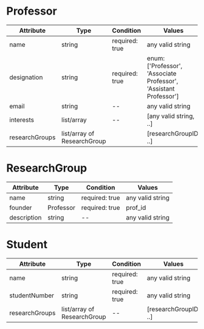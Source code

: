 # Professor
| Attribute      | Type                        | Condition      | Values                                                            |
|----------------|-----------------------------|----------------|-------------------------------------------------------------------|
| name           | string                      | required: true | any valid string                                                  |
| designation    | string                      | required: true | enum: ['Professor', 'Associate Professor', 'Assistant Professor'] |
| email          | string                      | --             | any valid string                                                  |
| interests      | list/array                  | --             | [any valid string, ..]                                            |
| researchGroups | list/array of ResearchGroup |                | [researchGroupID, ..]                                             |


# ResearchGroup
| Attribute   | Type      | Condition      | Values           |
|-------------|-----------|----------------|------------------|
| name        | string    | required: true | any valid string |
| founder     | Professor | required: true | prof_id          |
| description | string    | --             | any valid string |


# Student
| Attribute      | Type                        | Condition      | Values                |
|----------------|-----------------------------|----------------|-----------------------|
| name           | string                      | required: true | any valid string      |
| studentNumber  | string                      | required: true | any valid string      |
| researchGroups | list/array of ResearchGroup | --             | [researchGroupID, ..] |
